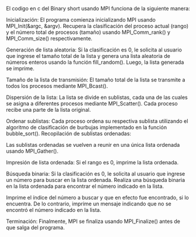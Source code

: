 El codigo en c del Binary short usando MPI funciona de la siguiente manera:

Inicialización:
El programa comienza inicializando MPI usando MPI_Init(&argc, &argv).
Recupera la clasificación del proceso actual (rango) y el número total de procesos (tamaño) usando MPI_Comm_rank() y MPI_Comm_size() respectivamente.

Generación de lista aleatoria:
Si la clasificación es 0, le solicita al usuario que ingrese el tamaño total de la lista y genera una lista aleatoria de números enteros usando la función fill_random().
Luego, la lista generada se imprime.

Tamaño de la lista de transmisión:
El tamaño total de la lista se transmite a todos los procesos mediante MPI_Bcast().

Dispersión de la lista:
La lista se divide en sublistas, cada una de las cuales se asigna a diferentes procesos mediante MPI_Scatter(). Cada proceso recibe una parte de la lista original.

Ordenar sublistas:
Cada proceso ordena su respectiva sublista utilizando el algoritmo de clasificación de burbujas implementado en la función bubble_sort().
Recopilación de sublistas ordenadas:

Las sublistas ordenadas se vuelven a reunir en una única lista ordenada usando MPI_Gather().

Impresión de lista ordenada:
Si el rango es 0, imprime la lista ordenada.

Búsqueda binaria:
Si la clasificación es 0, le solicita al usuario que ingrese un número para buscar en la lista ordenada.
Realiza una búsqueda binaria en la lista ordenada para encontrar el número indicado en la lista.

Imprime el índice del número a buscar y que en efecto fue encontrado, si lo encuentra. De lo contrario, imprime un mensaje indicando que no se encontró el número indicado en la lista.

Terminación:
Finalmente, MPI se finaliza usando MPI_Finalize() antes de que salga del programa.





